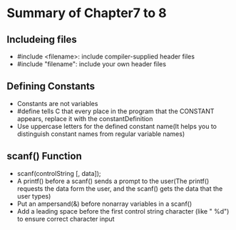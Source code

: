 # Summary of Chapter7 to 8

## Includeing files

- \#include \<filename\>: include compiler-supplied header files
- \#include \"filename\": include your own header files

## Defining Constants

- Constants are not variables
- \#define tells C that every place in the program that the CONSTANT appears, replace it with the constantDefinition
- Use uppercase letters for the defined constant name(It helps you to distinguish constant names from regular variable names)

## scanf() Function

- scanf(controlString [, data]);
- A printf() before a scanf() sends a prompt to the user(The printf() requests the data form the user, and the scanf() gets the data that the user types)
- Put an ampersand(&) before nonarray variables in a scanf()
- Add a leading space before the first control string character (like " %d") to ensure correct character input
